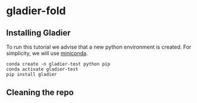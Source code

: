 # gladier-fold

## Installing Gladier

To run this tutorial we advise that a new python environment is created. For simplicity, we will use [miniconda](https://docs.conda.io/en/latest/miniconda.html).

    conda create -n gladier-test python pip
    conda activate gladier-test
    pip install gladier

## Cleaning the repo

   
